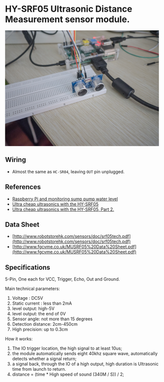 # HY-SRF05 Ultrasonic Distance Measurement sensor module.

![](https://github.com/matzoe/berry/raw/master/modules/ultrasonic/HY-SRF05/project.jpg)

## Wiring

- Almost the same as `HC-SR04`, leaving `OUT` pin unplugged.

## References

- [Raspberry Pi and monitoring sump pump water level](http://khekker.blogspot.com/2013/03/raspberry-pi-and-monitoring-sump-pump.html)
- [Ultra cheap ultrasonics with the HY-SRF05](http://rasathus.blogspot.co.uk/2012/09/ultra-cheap-ultrasonics-with-hy-srf05.html)
- [Ultra cheap ultrasonics with the HY-SRF05, Part 2.](http://rasathus.blogspot.co.uk/2012/09/ultra-cheap-ultrasonics-with-hy-srf05_27.html)


## Data Sheet

- [http://www.robotstorehk.com/sensors/doc/srf05tech.pdf](http://www.robotstorehk.com/sensors/doc/srf05tech.pdf)
- [http://www.fgcvme.co.uk/MUSRF05%20Data%20Sheet.pdf](http://www.fgcvme.co.uk/MUSRF05%20Data%20Sheet.pdf)

## Specifications

5-Pin, One each for VCC, Trigger, Echo, Out and Ground.

Main technical parameters:

1. Voltage : DC5V
2. Static current : less than 2mA
3. level output: high-5V
4. level output: the end of 0V
5. Sensor angle: not more than 15 degrees
6. Detection distance: 2cm-450cm
7. High precision: up to 0.3cm

How it works:

1. The IO trigger location, the high signal to at least 10us;
2. the module automatically sends eight 40khz square wave, automatically detects whether a signal return;
3. a signal back, through the IO of a high output, high duration is Ultrasonic time from launch to return.
4. distance = (time * High speed of sound (340M / S)) / 2;
 
